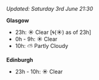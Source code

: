 *Updated: Saturday 3rd June 21:30*

**Glasgow**

* 23h: :sunny: Clear [:cyclone:(:sunny:) as of 23h]
* 0h - 9h: :sunny: Clear
* 10h: :partly_sunny: Partly Cloudy

**Edinburgh**

* 23h - 10h: :sunny: Clear
